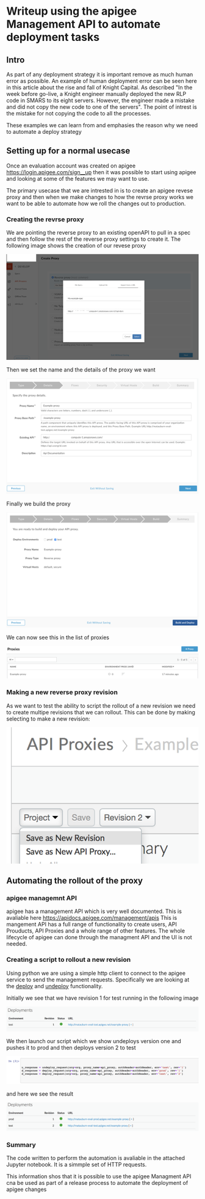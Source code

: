 # Writeup using the apigee Management API to automate deployment tasks

## Intro
As part of any deployment strategy it is important remove as much human error as possible. An example of human deployment error can be seen here in this article about the rise and fall of Knight Capital. As described "In the week before go-live, a Knight engineer manually deployed the new RLP code in SMARS to its eight servers. However, the engineer made a mistake and did not copy the new code to one of the servers". The point of intrest is the mistake for not copying the code to all the processes.

These examples we can learn from and emphasies the reason why we need to automate a deploy strategy

## Setting up for a normal usecase
Once an evaluation account was created on apigee https://login.apigee.com/sign__up then it was possible to start using apigee and looking at some of the features we may want to use.

The primary usecase that we are intrested in is to create an apigee revese proxy and then when we make changes to how the revrse proxy works we want to be able to automate how we roll the changes out to production.

### Creating the revrse proxy

We are pointing the reverse proxy to an existing openAPI to pull in a spec and then follow the rest of the reverse proxy settings to create it. The following image shows the creation of our revese proxy

![Create reverse proxy](images/Create-proxy.png "Creation of the reverse proxy poining to OpenAPI spec")

Then we set the name and the details of the proxy we want

![Reverse proxy details](images/Proxy-detals.png "Reverse proxy details")

Finally we build the proxy

![Reverse proxy build](images/Build-and-deploy.png "Reverse proxy to be build")

We can now see this in the list of proxies

![Created proxy](images/Created-proxy.png "Created proxy")


### Making a new reverse proxy revision

As we want to test the ability to script the rollout of a new revision we need to create multipe revisions that we can rollout. This can be done by making selecting to make a new revision:

![Creating a new proxy revison](images/Create-new-revision.png "Creating a new proxy revision")


## Automating the rollout of the proxy

### apigee managemnt API
apigee has a management API which is very well documented. This is avaliable here https://apidocs.apigee.com/management/apis
This is mangement API has a full range of functionality to create users, API Prouducts, API Proxies and a whole range of other features. The whole lifecycle of apigee can done through the managment API and the UI is not needed.

### Creating a script to rollout a new revision
Using python we are using a simple http client to connect to the apigee service to send the management requests. Specifically we are looking at the [deploy](https://apidocs.apigee.com/management/apis/post/organizations/%7Borg_name%7D/environments/%7Benv_name%7D/apis/%7Bapi_name%7D/revisions/%7Brevision_number%7D/deployments) and [undeploy](https://apidocs.apigee.com/management/apis/delete/organizations/%7Borg_name%7D/environments/%7Benv_name%7D/apis/%7Bapi_name%7D/revisions/%7Brevision_number%7D/deployments) functionality.

Initially we see that we have revision 1 for test running in the following image

![Deploy 1](images/Deploy-1.png "Initital state of the deployment")

We then launch our script which we show undeploys version one and pushes it to prod and then deploys version 2 to test

![Deploy 2](images/Deploy-2.png "The script code for the versions we want to deploy")

and here we see the result

![Deploy 3](images/Deploy-3.png "The deployed versions")

### Summary
The code written to perform the automation is avaliable in the attached Jupyter notebook.
It is a simmple set of HTTP requests.

This information shos that it is possible to use the apigee Managment API cna be used as part of a release process to automate the deployment of apigee changes 